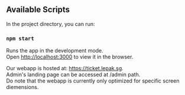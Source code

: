 
## Available Scripts

In the project directory, you can run:

### `npm start`

Runs the app in the development mode.<br>
Open [http://localhost:3000](http://localhost:3000) to view it in the browser.


Our webapp is hosted at: https://ticket.lepak.sg. <br>
Admin's landing page can be accessed at /admin path. <br>
Do note that the webapp is currently only optimized for specific screen diemensions. 
